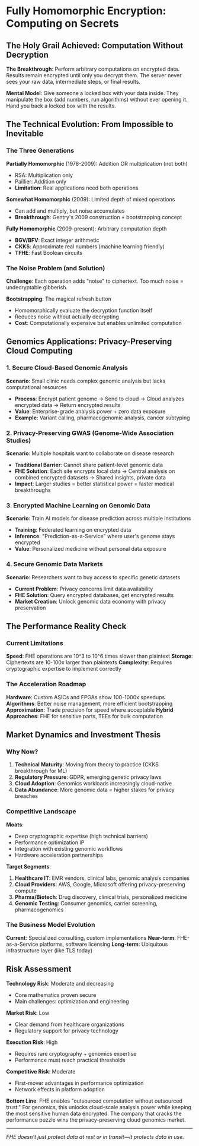 # Fully Homomorphic Encryption: Computing on Secrets

## The Holy Grail Achieved: Computation Without Decryption

**The Breakthrough**: Perform arbitrary computations on encrypted data. Results remain encrypted until only you decrypt them. The server never sees your raw data, intermediate steps, or final results.

**Mental Model**: Give someone a locked box with your data inside. They manipulate the box (add numbers, run algorithms) without ever opening it. Hand you back a locked box with the results.

## The Technical Evolution: From Impossible to Inevitable

### The Three Generations
**Partially Homomorphic** (1978-2009): Addition OR multiplication (not both)
- RSA: Multiplication only
- Paillier: Addition only  
- **Limitation**: Real applications need both operations

**Somewhat Homomorphic** (2009): Limited depth of mixed operations
- Can add and multiply, but noise accumulates
- **Breakthrough**: Gentry's 2009 construction + bootstrapping concept

**Fully Homomorphic** (2009-present): Arbitrary computation depth
- **BGV/BFV**: Exact integer arithmetic
- **CKKS**: Approximate real numbers (machine learning friendly)
- **TFHE**: Fast Boolean circuits

### The Noise Problem (and Solution)
**Challenge**: Each operation adds "noise" to ciphertext. Too much noise = undecryptable gibberish.

**Bootstrapping**: The magical refresh button
- Homomorphically evaluate the decryption function itself
- Reduces noise without actually decrypting
- **Cost**: Computationally expensive but enables unlimited computation

## Genomics Applications: Privacy-Preserving Cloud Computing

### 1. Secure Cloud-Based Genomic Analysis
**Scenario**: Small clinic needs complex genomic analysis but lacks computational resources
- **Process**: Encrypt patient genome → Send to cloud → Cloud analyzes encrypted data → Return encrypted results
- **Value**: Enterprise-grade analysis power + zero data exposure
- **Example**: Variant calling, pharmacogenomic analysis, cancer subtyping

### 2. Privacy-Preserving GWAS (Genome-Wide Association Studies)
**Scenario**: Multiple hospitals want to collaborate on disease research
- **Traditional Barrier**: Cannot share patient-level genomic data
- **FHE Solution**: Each site encrypts local data → Central analysis on combined encrypted datasets → Shared insights, private data
- **Impact**: Larger studies = better statistical power = faster medical breakthroughs

### 3. Encrypted Machine Learning on Genomic Data
**Scenario**: Train AI models for disease prediction across multiple institutions
- **Training**: Federated learning on encrypted data
- **Inference**: "Prediction-as-a-Service" where user's genome stays encrypted
- **Value**: Personalized medicine without personal data exposure

### 4. Secure Genomic Data Markets
**Scenario**: Researchers want to buy access to specific genetic datasets
- **Current Problem**: Privacy concerns limit data availability
- **FHE Solution**: Query encrypted databases, get encrypted results
- **Market Creation**: Unlock genomic data economy with privacy preservation

## The Performance Reality Check

### Current Limitations
**Speed**: FHE operations are 10^3 to 10^6 times slower than plaintext
**Storage**: Ciphertexts are 10-100x larger than plaintexts
**Complexity**: Requires cryptographic expertise to implement correctly

### The Acceleration Roadmap
**Hardware**: Custom ASICs and FPGAs show 100-1000x speedups
**Algorithms**: Better noise management, more efficient bootstrapping
**Approximation**: Trade precision for speed where acceptable
**Hybrid Approaches**: FHE for sensitive parts, TEEs for bulk computation

## Market Dynamics and Investment Thesis

### Why Now?
1. **Technical Maturity**: Moving from theory to practice (CKKS breakthrough for ML)
2. **Regulatory Pressure**: GDPR, emerging genetic privacy laws
3. **Cloud Adoption**: Genomics workloads increasingly cloud-native
4. **Data Abundance**: More genomic data = higher stakes for privacy breaches

### Competitive Landscape
**Moats**:
- Deep cryptographic expertise (high technical barriers)
- Performance optimization IP  
- Integration with existing genomic workflows
- Hardware acceleration partnerships

**Target Segments**:
1. **Healthcare IT**: EMR vendors, clinical labs, genomic analysis companies
2. **Cloud Providers**: AWS, Google, Microsoft offering privacy-preserving compute
3. **Pharma/Biotech**: Drug discovery, clinical trials, personalized medicine
4. **Genomic Testing**: Consumer genomics, carrier screening, pharmacogenomics

### The Business Model Evolution
**Current**: Specialized consulting, custom implementations
**Near-term**: FHE-as-a-Service platforms, software licensing
**Long-term**: Ubiquitous infrastructure layer (like TLS today)

## Risk Assessment

**Technology Risk**: Moderate and decreasing
- Core mathematics proven secure
- Main challenges: optimization and engineering

**Market Risk**: Low
- Clear demand from healthcare organizations
- Regulatory support for privacy technology

**Execution Risk**: High
- Requires rare cryptography + genomics expertise
- Performance must reach practical thresholds

**Competitive Risk**: Moderate
- First-mover advantages in performance optimization
- Network effects in platform adoption

**Bottom Line**: FHE enables "outsourced computation without outsourced trust." For genomics, this unlocks cloud-scale analysis power while keeping the most sensitive human data encrypted. The company that cracks the performance puzzle wins the privacy-preserving cloud genomics market.

---
*FHE doesn't just protect data at rest or in transit—it protects data in use.* 